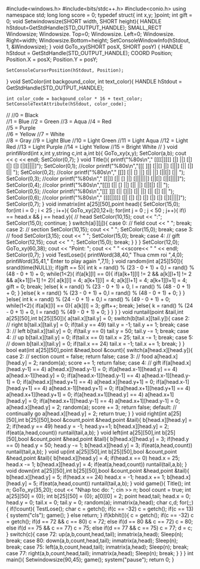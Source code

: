 #include<windows.h>
#include<bits/stdc++.h>
#include<conio.h>
using namespace std;
long long score = 0;
typedef struct{
	int x,y;
}point;
int gift = 0;
void Setwindowsize(SHORT width, SHORT height){
   HANDLE hStdout=GetStdHandle(STD_OUTPUT_HANDLE);
   SMALL_RECT Windowsize;
   Windowsize. Top=0;
   Windowsize. Left=0;
   Windowsize. Right=width;
   Windowsize.Bottom=height;
   SetConsoleWindowInfo(hStdout, 1, &Windowsize);
}
void GoTo_xy(SHORT posX, SHORT posY)
{
	HANDLE hStdout = GetStdHandle(STD_OUTPUT_HANDLE);
    COORD Position;
    Position.X = posX;
    Position.Y = posY;

	SetConsoleCursorPosition(hStdout, Position);
}
void SetColor(int backgound_color, int text_color){
    HANDLE hStdout = GetStdHandle(STD_OUTPUT_HANDLE);

    int color_code = backgound_color * 16 + text_color;
    SetConsoleTextAttribute(hStdout, color_code);
//
//0 = Black      
//1 = Blue
//2 = Green 
//3 = Aqua
//4 = Red    
//5 = Purple    
//6 = Yellow
//7 = White   
//8 = Gray
//9 = Light Blue
//10 = Light Green
//11 = Light Aqua
//12 = Light Red
//13 = Light Purple
//14 = Light Yellow
//15 = Bright White
//
}
void printWord(int x,int y,string c,int a,int b){
	GoTo_xy(x,y);
	SetColor(a,b);
	cout << c << endl;
	SetColor(0,7);
}
void Title(){
	printf("%80s\n"," [[[[|]]]]     [|]       ||]         [|]         [|]    [|]   [|][||||]");
	SetColor(0,1); //color
	printf("%80s\n","[[[     ]]]    [||[]     ||]        [|||]        [||  [|]     [||      ");
	SetColor(0,2); //color
	printf("%80s\n","     [[]]    [|| []    ||]       [|| ||]       [||[|]       [||      ");
	SetColor(0,3); //color
	printf("%80s\n"," [[|]]      [||  []   ||]      [|||||||]      [||[|]       [||[||||]");
	SetColor(0,4); //color
	printf("%80s\n","[[]]        [||   []  ||]     [||     ||]     [||[|]       [||      ");
	SetColor(0,5); //color
	printf("%80s\n","[[[     ]]]    [||     []||]    [||       ||]    [||  [|]     [||      ");
	SetColor(0,6); //color
	printf("%80s\n"," [[[[|]]]]     [||       [|]   [|]         [|]   [|]    [|]   [|][||||]");
	SetColor(0,7);
}
void inmatrix(int a[25][50],point head){
	SetColor(15,0);
	for(int i = 0 ; i < 25 ; i++){
		GoTo_xy(20,12+i);
		for(int j = 0 ; j < 50 ; j++){
			if(i == head.x && j == head.y){ // head
				SetColor(10,15);
				cout << ":";
				SetColor(15,0);
				continue;
			}
			switch(a[i][j]){
				case 0: // field
					cout << " ";
					break;
				case 2: // section
					SetColor(10,15);
					cout << " ";
					SetColor(15,0);
					break;
				case 3: // food
					SetColor(3,15);
					cout << " ";
					SetColor(15,0);
					break;
				case 4: // gift
					SetColor(12,15);
					cout << " ";
					SetColor(15,0);
					break;
			}
		}
	}
	SetColor(12,0);
	GoTo_xy(60,38);
	cout << "Point: ";
	cout << "   " <<score<< "   " << endl;
	SetColor(0,7);
}
void TestLose(){
	printWord(38,40,"  Thua cmm roi  ",4,0);
	printWord(35,41," Enter to play again ",7,1);
}
void random(int a[25][50]){
	srand(time(NULL));
	if(gift == 5){
		int k = rand() % (23 - 0 + 1) + 0,l = rand() % (48 - 0 + 1) + 0;
		while(1<2){
			if(a[k][l] == 0){
				if(a[k+1][l] != 2 && a[k][l+1] != 2 && a[k+1][l+1] != 2){
					a[k][l] = 4; a[k+1][l] = 4; a[k][l+1] = 4; a[k+1][l+1] = 4; gift = 0; break;
				}else{
					k = rand() % (23 - 0 + 1) + 0, l = rand() % (48 - 0 + 1) + 0;
				}
			}else{
				k = rand() % (23 - 0 + 1) + 0,l = rand() % (48 - 0 + 1) + 0;
			}
		}
	}else{
		int k = rand() % (24 - 0 + 1) + 0,l = rand() % (49 - 0 + 1) + 0;
		while(1<2){
			if(a[k][l] == 0){
				a[k][l] = 3; gift++; break;
			}else{
				k = rand() % (24 - 0 + 1) + 0, l = rand() % (49 - 0 + 1) + 0;
			}
		}
	}
}
void runtail(point &tail,int a[25][50],int b[25][50]){
	a[tail.x][tail.y] = 0;
	switch(b[tail.x][tail.y]){
		case 2: // right
			b[tail.x][tail.y] = 0;
			if(tail.y == 49) tail.y = -1;
			tail.y += 1;
			break;
		case 3: // left
			b[tail.x][tail.y] = 0;
			if(tail.y == 0) tail.y = 50;
			tail.y -= 1;
			break;
		case 4: // up
			b[tail.x][tail.y] = 0;
			if(tail.x == 0) tail.x = 25;
			tail.x -= 1;
			break;
		case 5: // down
			b[tail.x][tail.y] = 0;
			if(tail.x == 24) tail.x = -1;
			tail.x += 1;
			break;
	}
}
bool eat(int a[25][50],point &head,bool &count){
	switch(a[head.x][head.y]){
		case 2: // section
			count = false;
			return false;
		case 3: // food
			a[head.x][head.y] = 2;
			random(a);
			score += 1;
			return false;
		case 4: // gift
			if(a[head.x][head.y-1] == 4) a[head.x][head.y-1] = 0;
			if(a[head.x-1][head.y] == 4) a[head.x-1][head.y] = 0;
			if(a[head.x-1][head.y-1] == 4) a[head.x-1][head.y-1] = 0;
			if(a[head.x][head.y+1] == 4) a[head.x][head.y+1] = 0;
			if(a[head.x-1][head.y+1] == 4) a[head.x-1][head.y+1] = 0;
			if(a[head.x+1][head.y+1] == 4) a[head.x+1][head.y+1] = 0;
			if(a[head.x+1][head.y] == 4) a[head.x+1][head.y] = 0;
			if(a[head.x+1][head.y-1] == 4) a[head.x+1][head.y-1] = 0;
			a[head.x][head.y] = 2;
			random(a);
			score += 3;
			return false;
		default: // continually go
			a[head.x][head.y] = 2;
			return true;
	}
}
void right(int a[25][50],int b[25][50],bool &count,point &head,point &tail){
	b[head.x][head.y] = 2;
	if(head.y == 49) head.y = -1;
	head.y+=1;
	b[head.x][head.y] = 2;
	if(eat(a,head,count)) runtail(tail,a,b);
}
void left(int a[25][50],int b[25][50],bool &count,point &head,point &tail){
	b[head.x][head.y] = 3;
	if(head.y == 0) head.y = 50;
	head.y -= 1;
	b[head.x][head.y] = 3;
	if(eat(a,head,count)) runtail(tail,a,b);
}
void up(int a[25][50],int b[25][50],bool &count,point &head,point &tail){
	b[head.x][head.y] = 4;
	if(head.x == 0) head.x = 25;
	head.x -= 1;
	b[head.x][head.y] = 4;
	if(eat(a,head,count)) runtail(tail,a,b);
}
void down(int a[25][50],int b[25][50],bool &count,point &head,point &tail){
	b[head.x][head.y] = 5;
	if(head.x == 24) head.x = -1;
	head.x += 1;
	b[head.x][head.y] = 5;
	if(eat(a,head,count)) runtail(tail,a,b);
}
void game(){
	Title();
	int n;
	GoTo_xy(35,20);
	cout << "Nhap toc do: "; cin >> n;
	bool count = true;
	int a[25][50] = {0};
	int b[25][50] = {0};
	a[0][0] = 2;
	point head,tail;
	head.x = 0; head.y = 0;
	tail.x = 0; tail.y = 0;
	random(a);
	inmatrix(a,head);
	char c,d;
	for(;;){
		if(!count){
			TestLose();
			char c = getch();
			if(c == -32) c = getch();
			if(c == 13){
				system("cls");
				game();
			}
			else return;
		}
		if(kbhit()){
			c = getch();
			if(c == -32) c = getch();
			if(d == 72 && c == 80) c = 72;
			else if(d == 80 && c == 72) c = 80;
			else if(d == 75 && c == 77) c = 75;
			else if(d == 77 && c == 75) c = 77;
			d = c;
		}
		switch(c){
			case 72:
				up(a,b,count,head,tail);
				inmatrix(a,head);
				Sleep(n);
				break;
			case 80:
				down(a,b,count,head,tail);
				inmatrix(a,head);
				Sleep(n);
				break;
			case 75:
				left(a,b,count,head,tail);
				inmatrix(a,head);
				Sleep(n);
				break;
			case 77:
				right(a,b,count,head,tail);
				inmatrix(a,head);
				Sleep(n);
				break;
		}
	}
}
int main(){
	Setwindowsize(90,45);
	game();
	system("pause");
	return 0;
}

